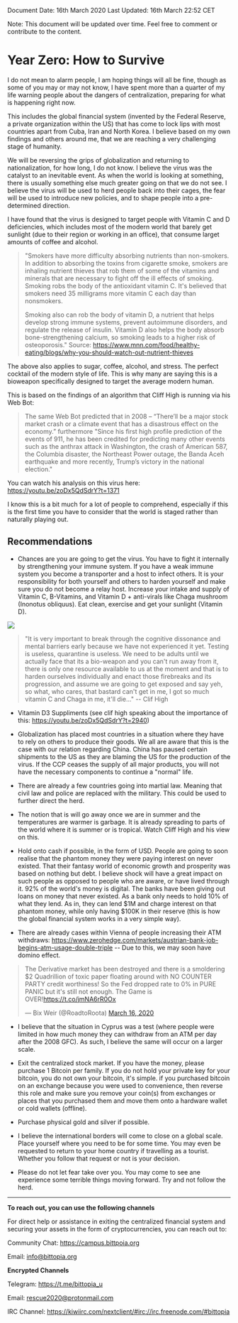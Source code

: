 Document Date: 16th March 2020
Last Updated: 16th March 22:52 CET

Note: This document will be updated over time. Feel free to comment or contribute to the content.

# Year Zero: How to Survive

I do not mean to alarm people, I am hoping things will all be fine, though as some of you may or may not know, I have spent more than a quarter of my life warning people about the dangers of centralization, preparing for what is happening right now. 

This includes the global financial system (invented by the Federal Reserve, a private organization within the US) that has come to lock lips with most countries apart from Cuba, Iran and North Korea. I believe based on my own findings and others around me, that we are reaching a very challenging stage of humanity.

We will be reversing the grips of globalization and returning to nationalization, for how long, I do not know. I believe the virus was the catalyst to an inevitable event. As when the world is looking at something, there is usually something else much greater going on that we do not see. I believe the virus will be used to herd people back into their cages, the fear will be used to introduce new policies, and to shape people into a pre-determined direction.

I have found that the virus is designed to target people with Vitamin C and D deficiencies, which includes most of the modern world that barely get sunlight (due to their region or working in an office), that consume larget amounts of coffee and alcohol. 

> "Smokers have more difficulty absorbing nutrients than non-smokers. In addition to absorbing the toxins from cigarette smoke, smokers are inhaling nutrient thieves that rob them of some of the vitamins and minerals that are necessary to fight off the ill effects of smoking. Smoking robs the body of the antioxidant vitamin C. It's believed that smokers need 35 milligrams more vitamin C each day than nonsmokers.
> 
> Smoking also can rob the body of vitamin D, a nutrient that helps develop strong immune systems, prevent autoimmune disorders, and regulate the release of insulin. Vitamin D also helps the body absorb bone-strengthening calcium, so smoking leads to a higher risk of osteoporosis." Source: https://www.mnn.com/food/healthy-eating/blogs/why-you-should-watch-out-nutrient-thieves

The above also applies to sugar, coffee, alcohol, and stress. The perfect cocktail of the modern style of life. This is why many are saying this is a bioweapon specifically designed to target the average modern human.

This is based on the findings of an algorithm that Cliff High is running via his Web Bot:

> The same Web Bot predicted that in 2008 – “There’ll be a major stock market crash or a climate event that has a disastrous effect on the economy.” furthermore "Since his first high profile prediction of the events of 911, he has been credited for predicting many other events such as the anthrax attack in Washington, the crash of American 587, the Columbia disaster, the Northeast Power outage, the Banda Aceh earthquake and more recently, Trump’s victory in the national election."

You can watch his analysis on this virus here:
https://youtu.be/zoDx5QdSdrY?t=1371

I know this is a bit much for a lot of people to comprehend, especially if this is the first time you have to consider that the world is staged rather than naturally playing out.

## Recommendations

- Chances are you are going to get the virus. You have to fight it internally by strengthening your immune system. If you have a weak immune system you become a transporter and a host to infect others. It is your responsibility for both yourself and others to harden yourself and make sure you do not become a relay host. Increase your intake and supply of Vitamin C, B-Vitamins, and Vitamin D + anti-virals like Chaga mushroom (Inonotus obliquus). Eat clean, exercise and get your sunlight (Vitamin D).

![](https://i.imgur.com/ixTn4W4.png)

> "It is very important to break through the cognitive dissonance and mental barriers early because we have not experienced it yet. Testing is useless, quarantine is useless. We need to be adults until we actually face that its a bio-weapon and you can't run away from it, there is only one resource available to us at the moment and that is to harden ourselves individually and enact those firebreaks and its progression, and assume we are going to get exposed and say yeh, so what, who cares, that bastard can't get in me, I got so much vitamin C and Chaga in me, it'll die..." -- Clif High

- Vitamin D3 Suppliments (see clif high speaking about the importance of this: https://youtu.be/zoDx5QdSdrY?t=2940)

- Globalization has placed most countries in a situation where they have to rely on others to produce their goods. We all are aware that this is the case with our relation regarding China. China has paused certain shipments to the US as they are blaming the US for the production of the virus. If the CCP ceases the supply of all major products, you will not have the necessary components to continue a "normal" life.

- There are already a few countries going into martial law. Meaning that civil law and police are replaced with the military. This could be used to further direct the herd. 

- The notion that is will go away once we are in summer and the temperatures are warmer is garbage. It is already spreading to parts of the world where it is summer or is tropical. Watch Cliff High and his view on this.

- Hold onto cash if possible, in the form of USD. People are going to soon realise that the phantom money they were paying interest on never existed. That their fantasy world of economic growth and prosperity was based on nothing but debt. I believe shock will have a great impact on such people as opposed to people who are aware, or have lived through it. 92% of the world's money is digital. The banks have been giving out loans on money that never existed. As a bank only needs to hold 10% of what they lend. As in, they can lend $1M and charge interest on that phantom money, while only having $100K in their reserve (this is how the global financial system works in a very simple way). 

- There are already cases within Vienna of people increasing their ATM withdraws: https://www.zerohedge.com/markets/austrian-bank-job-begins-atm-usage-double-triple -- Due to this, we may soon have domino effect. 

<blockquote class="twitter-tweet"><p lang="en" dir="ltr">The Derivative market has been destroyed and there is a smoldering $2 Quadrillion of toxic paper floating around with NO COUNTER PARTY credit worthiness! So the Fed dropped rate to 0% in PURE PANIC but it&#39;s still not enough. The Game is OVER!<a href="https://t.co/jmNA6rR0Ox">https://t.co/jmNA6rR0Ox</a></p>&mdash; Bix Weir (@RoadtoRoota) <a href="https://twitter.com/RoadtoRoota/status/1239370196260806656?ref_src=twsrc%5Etfw">March 16, 2020</a></blockquote> 

- I believe that the situation in Cyprus was a test (where people were limited in how much money they can withdraw from an ATM per day after the 2008 GFC). As such, I believe the same will occur on a larger scale.

- Exit the centralized stock market. If you have the money, please purchase 1 Bitcoin per family. If you do not hold your private key for your bitcoin, you do not own your bitcoin, it's simple. if you purchased bitcoin on an exchange because you were used to convenience, then reverse this role and make sure you remove your coin(s) from exchanges or places that you purchased them and move them onto a hardware wallet or cold wallets (offline).

- Purchase physical gold and silver if possible. 

- I believe the international borders will come to close on a global scale. Place yourself where you need to be for some time. You may even be requested to return to your home country if travelling as a tourist. Whether you follow that request or not is your decision. 

- Please do not let fear take over you. You may come to see ane experience some terrible things moving forward. Try and not follow the herd.


---


**To reach out, you can use the following channels**

For direct help or assistance in exiting the centralized financial system and securing your assets in the form of cryptocurrencies, you can reach out to:

Community Chat: 
https://campus.bittpoia.org 

Email:
info@bittopia.org

**Encrypted Channels**

Telegram: 
https://t.me/bittopia_u

Email: 
rescue2020@protonmail.com

IRC Channel: 
https://kiwiirc.com/nextclient/#irc://irc.freenode.com/#bittopia 
